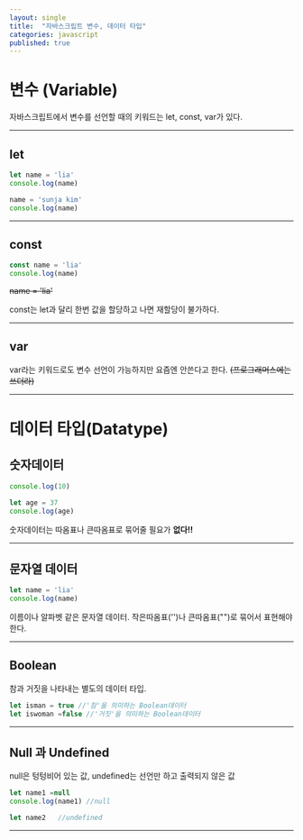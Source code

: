 ```yaml
---
layout: single
title:  "자바스크립트 변수, 데이터 타입"
categories: javascript
published: true
---
```


# 변수 (Variable)

자바스크립트에서 변수를 선언할 때의 키워드는 let, const, var가 있다.

---

## let

```js
let name = 'lia'
console.log(name)

name = 'sunja kim'
console.log(name)
```

---

## const

```js
const name = 'lia'
console.log(name)
```
~~name = 'lia'~~

const는 let과 달리 한번 값을 할당하고 나면 재할당이 불가하다.

---

## var

var라는 키워드로도 변수 선언이 가능하지만 요즘엔 안쓴다고 한다.
~~(프로그래머스에는 쓰더라)~~

---

# 데이터 타입(Datatype)

## 숫자데이터

```js
console.log(10)

let age = 37
console.log(age)
```

숫자데이터는 따옴표나 큰따옴표로 묶어줄 필요가 **없다!!**

---

## 문자열 데이터

```js
let name = 'lia'
console.log(name)
```

이름이나 알파벳 같은 문자열 데이터. 작은따옴표('')나 큰따옴표("")로 묶어서 표현해야한다.

---
## Boolean 

참과 거짓을 나타내는 별도의 데이터 타입.

```js
let isman = true //'참'을 의미하는 Boolean데이터
let iswoman =false //'거짓'을 의미하는 Boolean데이터
```

---

## Null 과 Undefined

null은 텅텅비어 있는 값, undefined는 선언만 하고 출력되지 않은 값

```js
let name1 =null
console.log(name1) //null

let name2   //undefined
```

---
